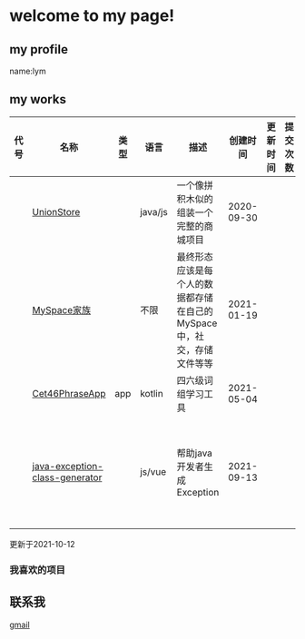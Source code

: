 # welcome to my page!

## my profile

name:lym

## my works

| 代号 | 名称                                                         | 类型 | 语言    | 描述                                                         | 创建时间   | 更新时间 | 提交次数 | starts | forks | prides | 状态           |
| ---- | ------------------------------------------------------------ | ---- | ------- | ------------------------------------------------------------ | ---------- | -------- | -------- | ------ | ----- | ------ | -------------- |
|      | [UnionStore](https://github.com/helloliuyiming/UnionStore/pulls) |      | java/js | 一个像拼积木似的组装一个完整的商城项目                       | 2020-09-30 |          |          |        |       |        | 仅构思         |
|      | [MySpace家族](https://github.com/helloliuyiming/MySpace)     |      | 不限    | 最终形态应该是每个人的数据都存储在自己的MySpace中，社交，存储文件等等 | 2021-01-19 |          |          |        |       | 7      | 热火朝天准备中 |
|      | [Cet46PhraseApp](https://github.com/helloliuyiming/Cet46PhraseApp) | app  | kotlin  | 四六级词组学习工具                                           | 2021-05-04 |          |          |        |       | 5      | 已完成         |
|      | [java-exception-class-generator](https://github.com/helloliuyiming/java-exception-class-generator) |      | js/vue  | 帮助java开发者生成Exception                              | 2021-09-13 |          |          |        |       | 6      | 进行中(原型已完成)         |

更新于2021-10-12

### 我喜欢的项目


## 联系我

[gmail](mailto:gliuyiming@gmail.com)
